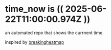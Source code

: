 # time_now is (( 2025-06-22T11:00:00.974Z ))

an automated repo that shows the currnent time

inspired by [breakingheatmap](https://github.com/breakingheatmap/breakingheatmap)
